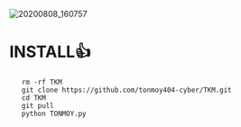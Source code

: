 ![20200808_160757](https://github.com/tonmoy404-cyber/TKM/blob/main/Screenshot_20230802-220824-01.jpeg)

# INSTALL👍
       rm -rf TKM
       git clone https://github.com/tonmoy404-cyber/TKM.git
       cd TKM
       git pull
       python TONMOY.py





